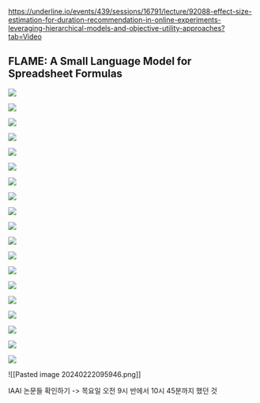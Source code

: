 
https://underline.io/events/439/sessions/16791/lecture/92088-effect-size-estimation-for-duration-recommendation-in-online-experiments-leveraging-hierarchical-models-and-objective-utility-approaches?tab=Video


## FLAME: A Small Language Model for Spreadsheet Formulas

![](https://i.imgur.com/PoWMCBb.png)

![](https://i.imgur.com/VSeVP0a.png)

![](https://i.imgur.com/1WIyodt.png)

![](https://i.imgur.com/IQ63iKO.png)

![](https://i.imgur.com/g1lSdFm.png)

![](https://i.imgur.com/Hw4phWe.png)

![](https://i.imgur.com/wgdWHYl.png)

![](https://i.imgur.com/7YG0dzc.png)

![](https://i.imgur.com/B7c6EHZ.png)

![](https://i.imgur.com/Jm7LMKW.png)

![](https://i.imgur.com/YeGjIvb.png)

![](https://i.imgur.com/VuCrBJj.png)

![](https://i.imgur.com/o8GoWAC.png)

![](https://i.imgur.com/hfEivtF.png)

![](https://i.imgur.com/kuri3gD.png)

![](https://i.imgur.com/fMtTLqi.png)

![](https://i.imgur.com/bDDMHKX.png)

![](https://i.imgur.com/HBZPQOB.png)

![](https://i.imgur.com/0Ml19FS.png)

<!--⚠️Imgur upload failed, check dev console-->

![[Pasted image 20240222095946.png]]

IAAI 논문들 확인하기 -> 목요일 오전 9시 반에서 10시 45분까지 했던 것 
